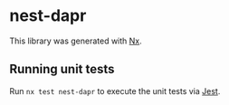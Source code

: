 # nest-dapr

This library was generated with [Nx](https://nx.dev).

## Running unit tests

Run `nx test nest-dapr` to execute the unit tests via [Jest](https://jestjs.io).
